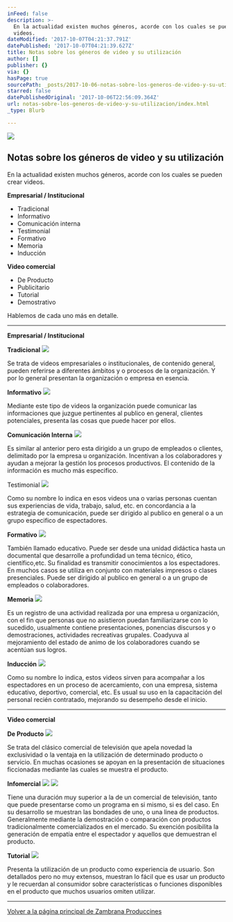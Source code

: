 ```yaml
---
inFeed: false
description: >-
  En la actualidad existen muchos géneros, acorde con los cuales se pueden crear
  videos.
dateModified: '2017-10-07T04:21:37.791Z'
datePublished: '2017-10-07T04:21:39.627Z'
title: Notas sobre los géneros de video y su utilización
author: []
publisher: {}
via: {}
hasPage: true
sourcePath: _posts/2017-10-06-notas-sobre-los-generos-de-video-y-su-utilizacion.md
starred: false
datePublishedOriginal: '2017-10-06T22:56:09.364Z'
url: notas-sobre-los-generos-de-video-y-su-utilizacion/index.html
_type: Blurb

---
```

![](https://the-grid-user-content.s3-us-west-2.amazonaws.com/a6ec50e0-389e-44df-9085-ec62a8cbc86c.jpg)

## Notas sobre los géneros de video y su utilización

En la actualidad existen muchos géneros, acorde con los cuales se pueden crear videos.

**Empresarial / Institucional**

* Tradicional
* Informativo
* Comunicación interna
* Testimonial
* Formativo
* Memoria
* Inducción

**Video comercial**

* De Producto
* Publicitario
* Tutorial
* Demostrativo

Hablemos de cada uno más en detalle.

---

**Empresarial / Institucional**

**Tradicional**
![](https://the-grid-user-content.s3-us-west-2.amazonaws.com/804fe789-300d-4e8d-9f2c-36bd29587000.jpg)

Se trata de videos empresariales o institucionales, de contenido general, pueden referirse a diferentes ámbitos y o procesos de la organización. Y por lo general presentan la organización o empresa en esencia.

**Informativo**
![](https://the-grid-user-content.s3-us-west-2.amazonaws.com/5f625918-964e-4154-a71e-f03c766c6efc.jpg)

Mediante este tipo de videos la organización puede comunicar las informaciones que juzgue pertinentes al publico en general, clientes potenciales, presenta las cosas que puede hacer por ellos.

**Comunicación Interna**
![](https://the-grid-user-content.s3-us-west-2.amazonaws.com/2c8419dd-a2e8-4f08-877c-f17cb6361c12.jpg)

Es similar al anterior pero esta dirigido a un grupo de empleados o clientes, delimitado por la empresa u organización. Incentivan a los colaboradores y ayudan a mejorar la gestión los procesos productivos. El contenido de la información es mucho más especifico.

Testimonial
![](https://the-grid-user-content.s3-us-west-2.amazonaws.com/7984da68-45b8-44ca-b39f-98817ee2ec65.jpg)

Como su nombre lo indica en esos videos una o varias personas cuentan sus experiencias de vida, trabajo, salud, etc. en concordancia a la estrategia de comunicación, puede ser dirigido al publico en general o a un grupo especifico de espectadores.

**Formativo**
![](https://the-grid-user-content.s3-us-west-2.amazonaws.com/e4e99fc8-8ecc-4468-98e6-1ecf63c66bbd.jpg)

También llamado educativo. Puede ser desde una unidad didáctica hasta un documental que desarrolle a profundidad un tema técnico, ético, científico,etc. Su finalidad es transmitir conocimientos a los espectadores. En muchos casos se utiliza en conjunto con materiales impresos o clases presenciales. Puede ser dirigido al publico en general o a un grupo de empleados o colaboradores.

**Memoria**
![](https://the-grid-user-content.s3-us-west-2.amazonaws.com/d12f707a-cfb9-4398-9000-72a0ee1d37a0.jpg)

Es un registro de una actividad realizada por una empresa u organización, con el fin que personas que no asistieron puedan familiarizarse con lo sucedido, usualmente contiene presentaciones, ponencias discursos y o demostraciones, actividades recreativas grupales. Coadyuva al mejoramiento del estado de animo de los colaboradores cuando se acentúan sus logros.

**Inducción**
![](https://the-grid-user-content.s3-us-west-2.amazonaws.com/2c1b6317-d0fc-4fa3-98ab-ce4aeecdab12.jpg)

Como su nombre lo indica, estos videos sirven para acompañar a los espectadores en un proceso de acercamiento, con una empresa, sistema educativo, deportivo, comercial, etc. Es usual su uso en la capacitación del personal recién contratado, mejorando su desempeño desde el inicio.

---

**Video comercial**

**De Producto**
![](https://the-grid-user-content.s3-us-west-2.amazonaws.com/34c3fe2f-18ef-4f19-8238-698be47f2914.jpg)

Se trata del clásico comercial de televisión que apela novedad la exclusividad o la ventaja en la utilización de determinado producto o servicio. En muchas ocasiones se apoyan en la presentación de situaciones ficcionadas mediante las cuales se muestra el producto.

**Infomercial**
![](https://the-grid-user-content.s3-us-west-2.amazonaws.com/07340a46-f3fe-4a51-8207-0a850aad0918.jpg)
![](https://the-grid-user-content.s3-us-west-2.amazonaws.com/de16dcbf-4243-48b6-911d-c1a17a6276ef.jpg)

Tiene una duración muy superior a la de un comercial de televisión, tanto que puede presentarse como un programa en si mismo, si es del caso. En su desarrollo se muestran las bondades de uno, o una linea de productos. Generalmente mediante la demostración o comparación con productos tradicionalmente comercializados en el mercado. Su exención posibilita la generación de empatía entre el espectador y aquellos que demuestran el producto.

**Tutorial**
![](https://the-grid-user-content.s3-us-west-2.amazonaws.com/5251ec3d-e52d-489f-805e-d952dd916b6c.jpg)

Presenta la utilización de un producto como experiencia de usuario. Son detallados pero no muy extensos, muestran lo fácil que es usar un producto y le recuerdan al consumidor sobre características o funciones disponibles en el producto que muchos usuarios omiten utilizar.

---

[Volver a la página principal de Zambrana Produccines][0]

[0]: https://thegrid.ai/zambranaproducciones/